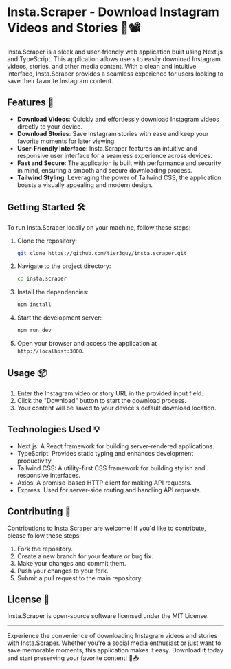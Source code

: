 # Insta.Scraper - Download Instagram Videos and Stories 📸📽️

Insta.Scraper is a sleek and user-friendly web application built using Next.js and TypeScript. This application allows users to easily download Instagram videos, stories, and other media content. With a clean and intuitive interface, Insta.Scraper provides a seamless experience for users looking to save their favorite Instagram content.

## Features 🚀

- **Download Videos**: Quickly and effortlessly download Instagram videos directly to your device.
- **Download Stories**: Save Instagram stories with ease and keep your favorite moments for later viewing.
- **User-Friendly Interface**: Insta.Scraper features an intuitive and responsive user interface for a seamless experience across devices.
- **Fast and Secure**: The application is built with performance and security in mind, ensuring a smooth and secure downloading process.
- **Tailwind Styling**: Leveraging the power of Tailwind CSS, the application boasts a visually appealing and modern design.

## Getting Started 🛠️

To run Insta.Scraper locally on your machine, follow these steps:

1. Clone the repository:

   ```bash
   git clone https://github.com/tier3guy/insta.scraper.git
   ```

2. Navigate to the project directory:

   ```bash
   cd insta.scraper
   ```

3. Install the dependencies:

   ```bash
   npm install
   ```

4. Start the development server:

   ```bash
   npm run dev
   ```

5. Open your browser and access the application at `http://localhost:3000`.

## Usage 📦

1. Enter the Instagram video or story URL in the provided input field.
2. Click the "Download" button to start the download process.
3. Your content will be saved to your device's default download location.

## Technologies Used 💡

- Next.js: A React framework for building server-rendered applications.
- TypeScript: Provides static typing and enhances development productivity.
- Tailwind CSS: A utility-first CSS framework for building stylish and responsive interfaces.
- Axios: A promise-based HTTP client for making API requests.
- Express: Used for server-side routing and handling API requests.

## Contributing 🤝

Contributions to Insta.Scraper are welcome! If you'd like to contribute, please follow these steps:

1. Fork the repository.
2. Create a new branch for your feature or bug fix.
3. Make your changes and commit them.
4. Push your changes to your fork.
5. Submit a pull request to the main repository.

## License 📜

Insta.Scraper is open-source software licensed under the MIT License.

---

Experience the convenience of downloading Instagram videos and stories with Insta.Scraper. Whether you're a social media enthusiast or just want to save memorable moments, this application makes it easy. Download it today and start preserving your favorite content! 🌟📥
